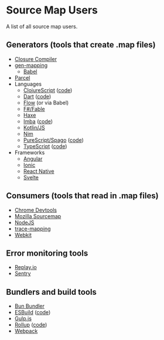 # Source Map Users

A list of all source map users.

## Generators (tools that create .map files)

+ [Closure Compiler](https://github.com/google/closure-compiler/wiki/Source-Maps)
+ [gen-mapping](https://github.com/jridgewell/gen-mapping)
  + [Babel](https://github.com/babel/babel)
+ [Parcel](https://github.com/parcel-bundler/source-map)
+ Languages
  + [ClojureScript](https://clojurescript.org/reference/source-maps) ([code](https://github.com/clojure/clojurescript/blob/master/src/main/cljs/cljs/source_map.cljs))
  + [Dart](https://dart.dev/web/debugging) ([code](https://github.com/dart-lang/source_maps))
  + [Flow](https://github.com/facebook/flow/tree/7a73dde7a8a2cc8f6587c81502a9701c486c46a1/packages/flow-remove-types#pretty-transform) (or via Babel)
  + [F#/Fable](https://fable.io/docs/getting-started/cli.html#options)
  + [Haxe](https://haxe.org/manual/debugging-source-map.html)
  + [Imba](https://github.com/imba/imba/blob/be25194d5de9cde6704519cebbd549d9e234b1fb/packages/imba/changelog.md?plain=1#L359) ([code](https://github.com/imba/imba/blob/be25194d5de9cde6704519cebbd549d9e234b1fb/packages/imba/src/compiler/sourcemap.imba1#L13))
  + [Kotlin/JS](https://kotlinlang.org/docs/compiler-reference.html#source-map)
  + [Nim](https://github.com/nim-lang/Nim/pull/7508)
  + [PureScript/Spago](https://github.com/purescript/spago#enable-source-maps) ([code](https://github.com/purescript/purescript/blob/2070d479d133da9a7c33f7572ca7adb45a4c7aee/src/Language/PureScript/Make/Actions.hs#L286))
  + [TypeScript](https://www.typescriptlang.org/tsconfig/#sourceMap) ([code](https://github.com/microsoft/TypeScript/blob/main/src/compiler/sourcemap.ts))
+ Frameworks
  + [Angular](https://angular.dev/reference/configs/workspace-config#source-map-configuration)
  + [Ionic](https://ionicframework.com/docs/ja/v7/cli/commands/build#advanced-options)
  + [React Native](https://reactnative.dev/docs/debugging-release-builds#enabling-source-maps)
  + [Svelte](https://svelte.dev/docs/svelte-compiler#types-compileoptions)

## Consumers (tools that read in .map files)

+ [Chrome Devtools](https://github.com/ChromeDevTools/devtools-frontend)
+ [Mozilla Sourcemap](https://github.com/mozilla/source-map)
+ [NodeJS](https://medium.com/the-node-js-collection/source-maps-in-node-js-5d0abe6ac34b)
+ [trace-mapping](https://github.com/jridgewell/trace-mapping)
+ [Webkit](https://github.com/WebKit/WebKit/)

## Error monitoring tools 

+ [Replay.io](https://replay.io/)
+ [Sentry](https://sentry.io/welcome/)

## Bundlers and build tools

+ [Bun Bundler](https://bun.sh/docs/bundler#sourcemap)
+ [ESBuild](https://esbuild.github.io/api/#source-maps) ([code](https://github.com/evanw/esbuild/blob/67cbf87a4909d87a902ca8c3b69ab5330defab0a/internal/sourcemap/sourcemap.go))
+ [Gulp.js](https://github.com/gulpjs/vinyl-sourcemap)
+ [Rollup](https://rollupjs.org/configuration-options/#output-sourcemap) ([code](https://github.com/rollup/rollup/blob/1a7da5ac529d543ad8fffd1cdfbf9a80040a1176/src/utils/collapseSourcemaps.ts))
+ [Webpack](https://survivejs.com/books/webpack/building/source-maps/#-sourcemapdevtoolplugin-and-evalsourcemapdevtoolplugin-)
